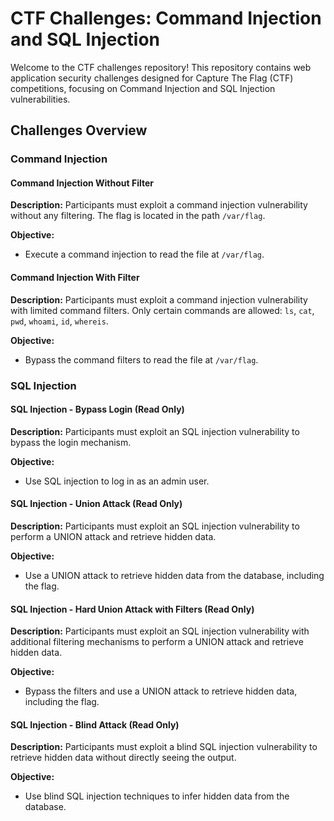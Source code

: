 # CTF Challenges: Command Injection and SQL Injection

Welcome to the CTF challenges repository! This repository contains web application security challenges designed for Capture The Flag (CTF) competitions, focusing on Command Injection and SQL Injection vulnerabilities.

## Challenges Overview

### Command Injection

#### Command Injection Without Filter

**Description:** Participants must exploit a command injection vulnerability without any filtering. The flag is located in the path `/var/flag`.

**Objective:**
- Execute a command injection to read the file at `/var/flag`.

#### Command Injection With Filter

**Description:** Participants must exploit a command injection vulnerability with limited command filters. Only certain commands are allowed: `ls`, `cat`, `pwd`, `whoami`, `id`, `whereis`.

**Objective:**
- Bypass the command filters to read the file at `/var/flag`.


### SQL Injection

#### SQL Injection - Bypass Login (Read Only)

**Description:** Participants must exploit an SQL injection vulnerability to bypass the login mechanism.

**Objective:**
- Use SQL injection to log in as an admin user.

#### SQL Injection - Union Attack (Read Only)

**Description:** Participants must exploit an SQL injection vulnerability to perform a UNION attack and retrieve hidden data.

**Objective:**
- Use a UNION attack to retrieve hidden data from the database, including the flag.


#### SQL Injection - Hard Union Attack with Filters (Read Only)

**Description:** Participants must exploit an SQL injection vulnerability with additional filtering mechanisms to perform a UNION attack and retrieve hidden data.

**Objective:**
- Bypass the filters and use a UNION attack to retrieve hidden data, including the flag.


#### SQL Injection - Blind Attack (Read Only)

**Description:** Participants must exploit a blind SQL injection vulnerability to retrieve hidden data without directly seeing the output.

**Objective:**
- Use blind SQL injection techniques to infer hidden data from the database.


